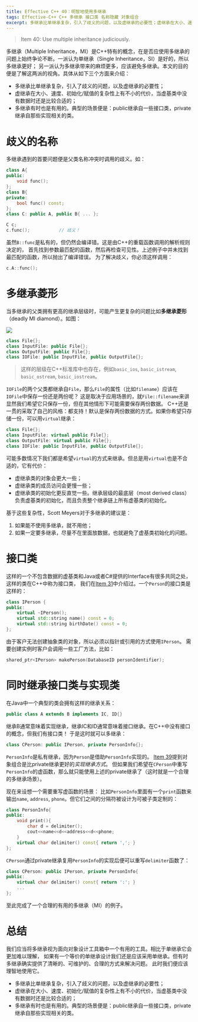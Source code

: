 ```yaml
---
title: Effective C++ 40：明智地使用多继承
tags: Effective-C++ C++ 多继承 接口类 名称隐藏 对象组合
excerpt: 多继承比单继承复杂，引入了歧义的问题，以及虚继承的必要性；虚继承在大小、速度、初始化/赋值的复杂性上有不小的代价，当虚基类中没有数据时还是比较合适的；多继承有时也是有用的。典型的场景便是：public继承自一些接口类，private继承自那些实现相关的类。
---
```


> Item 40: Use multiple inheritance judiciously.

多继承（Multiple Inheritance，MI）是C++特有的概念，在是否应使用多继承的问题上始终争论不断。一派认为单继承（Single Inheritance，SI）是好的，所以多继承更好；
另一派认为多继承带来的麻烦更多，应该避免多继承。本文的目的便是了解这两派的视角。具体从如下三个方面来介绍：

* 多继承比单继承复杂，引入了歧义的问题，以及虚继承的必要性；
* 虚继承在大小、速度、初始化/赋值的复杂性上有不小的代价，当虚基类中没有数据时还是比较合适的；
* 多继承有时也是有用的。典型的场景便是：public继承自一些接口类，private继承自那些实现相关的类。

<!--more-->

# 歧义的名称

多继承遇到的首要问题便是父类名称冲突时调用的歧义。如：

```cpp
class A{
public:
    void func();
};
class B{
private:
    bool func() const;
};
class C: public A, public B{ ... };

C c;
c.func();           // 歧义！
```

虽然`B::func`是私有的，但仍然会编译错。这是由C++的重载函数调用的解析规则决定的，
首先找到参数最匹配的函数，然后再检查可见性。上述例子中并未找到最匹配的函数，所以抛出了编译错误。
为了解决歧义，你必须这样调用：

```cpp
c.A::func();
```

# 多继承菱形

当多继承的父类拥有更高的继承层级时，可能产生更复杂的问题比如**多继承菱形**（deadly MI diamond）。如图：

![][dmd]

```cpp
class File{};
class InputFile: public File{};
class OutputFile: public File{};
class IOFile: public InputFile, public OutputFile{};
```

> 这样的层级在C++标准库中也存在，例如`basic_ios`, `basic_istream`, `basic_ostream`, `basic_iostream`。

`IOFile`的两个父类都继承自`File`，那么`File`的属性（比如`filename`）应该在`IOFile`中保存一份还是两份呢？
这是取决于应用场景的，就`File::filename`来讲显然我们希望它只保存一份，但在其他情形下可能需要保存两份数据。
C++还是一贯的采取了自己的风格：都支持！默认是保存两份数据的方式。如果你希望只存储一份，可以用`virtual`继承：

```cpp
class File{};
class InputFile: virtual public File{};
class OutputFile: virtual public File{};
class IOFile: public InputFile, public OutputFile{};
```

可能多数情况下我们都是希望`virtual`的方式来继承。但总是用`virtual`也是不合适的，它有代价：

* 虚继承类的对象会更大一些；
* 虚继承类的成员访问会更慢一些；
* 虚继承类的初始化更反直觉一些。继承层级的最底层（most derived class）负责虚基类的初始化，而且负责整个继承链上所有虚基类的初始化。

基于这些复杂性，Scott Meyers对于多继承的建议是：

1. 如果能不使用多继承，就不用他；
2. 如果一定要多继承，尽量不在里面放数据，也就避免了虚基类初始化的问题。

# 接口类

这样的一个不包含数据的虚基类和Java或者C#提供的Interface有很多共同之处，这样的类在C++中称为接口类，
我们在[Item 31][item31]中介绍过。一个`Person`的接口类是这样的：

```cpp
class IPerson {
public:
    virtual ~IPerson();
    virtual std::string name() const = 0;
    virtual std::string birthDate() const = 0;
};
```

由于客户无法创建抽象类的对象，所以必须以指针或引用的方式使用`IPerson`。
需要创建实例时客户会调用一些工厂方法，比如：

```cpp
shared_ptr<IPerson> makePerson(DatabaseID personIdentifier);
```

# 同时继承接口类与实现类

在Java中一个典型的类会拥有这样的继承关系：

```java
public class A extends B implements IC, ID{}
```

继承B通常意味着实现继承，继承IC和ID通常意味着接口继承。在C++中没有接口的概念，但我们有接口类！
于是这时就可以多继承：

```cpp
class CPerson: public IPerson, private PersonInfo{};
```

`PersonInfo`是私有继承，因为`Person`是借助`PersonInfo`实现的。
[Item 39][item39]提到对象组合是比private继承更好的*实现继承方式*。
但如果我们希望在`CPerson`中重写`PersonInfo`的虚函数，那么就只能使用上述的private继承了（这时就是一个合理的多继承场景）。

现在来设想一个需要重写虚函数的场景：
比如`PersonInfo`里面有一个`print`函数来输出`name`, `address`, `phone`。但它们之间的分隔符被设计为可被子类定制的：

```cpp
class PersonInfo{
public:
    void print(){
        char d = delimiter();
        cout<<name<<d<<address<<d<<phone;
    }
    virtual char delimiter() const{ return ','; }
};
```

`CPerson`通过private继承复用`PersonInfo`的实现后便可以重写`delimiter`函数了：

```cpp
class CPerson: public IPerson, private PersonInfo{
public:
    virtual char delimiter() const{ return ':'; }
    ...
};
```

至此完成了一个合理的有用的多继承（MI）的例子。

# 总结

我们应当将多继承视为面向对象设计工具箱中一个有用的工具。相比于单继承它会更加难以理解，
如果有一个等价的单继承设计我们还是应该采用单继承。但有时多继承确实提供了清晰的、可维护的、合理的方式来解决问题。
此时我们便应该理智地使用它。

* 多继承比单继承复杂，引入了歧义的问题，以及虚继承的必要性；
* 虚继承在大小、速度、初始化/赋值的复杂性上有不小的代价，当虚基类中没有数据时还是比较合适的；
* 多继承有时也是有用的。典型的场景便是：public继承自一些接口类，private继承自那些实现相关的类。

[dmd]: /assets/img/blog/effective-cpp/dmd.png
[item31]: /2015/08/29/effective-cpp-31.html
[item39]: /2015/09/06/effective-cpp-39.html

